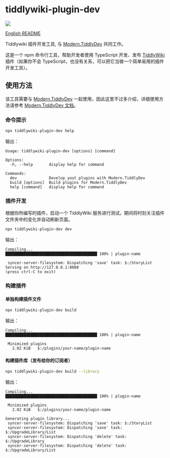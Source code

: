 # tiddlywiki-plugin-dev

[![](https://img.shields.io/badge/加入-太微_中文社区-blue)](https://github.com/tiddly-gittly)

[English README](https://github.com/tiddly-gittly/plugin-dev-cli/blob/main/README.md)

Tiddlywiki 插件开发工具, 与 [Modern.TiddlyDev](https://github.com/tiddly-gittly/Modern.TiddlyDev) 共同工作。

这是一个 npm 命令行工具，帮助开发者使用 TypeScript 开发、发布 [TiddlyWiki](https://tiddlywiki.com) 插件（如果你不会 TypeScript，也没有关系，可以把它当做一个简单易用的插件开发工具）。

## 使用方法

该工具需要与 [Modern.TiddlyDev](https://github.com/tiddly-gittly/Modern.TiddlyDev) 一起使用，因此这里不过多介绍，详细使用方法请参考 [Modern.TiddlyDev 文档](https://tiddly-gittly.github.io/Modern.TiddlyDev)。

### 命令提示

```bash
npx tiddlywiki-plugin-dev help
```

输出：

```
Usage: tiddlywiki-plugin-dev [options] [command]

Options:
  -h, --help       display help for command

Commands:
  dev              Develop yout plugins with Modern.TiddlyDev
  build [options]  Build plugins for Modern.TiddlyDev
  help [command]   display help for command
```

### 插件开发

根据你所编写的插件，启动一个 TiddlyWiki 服务进行测试。期间将时刻关注插件文件夹中的变化并自动刷新页面。

```bash
npx tiddlywiki-plugin-dev dev
```

输出：

```
Compiling...
████████████████████████████████████████ 100% | plugin-name

 syncer-server-filesystem: Dispatching 'save' task: $:/StoryList
Serving on http://127.0.0.1:8080
(press ctrl-C to exit)
```

### 构建插件

#### 单独构建插件文件

```bash
npx tiddlywiki-plugin-dev build
```

输出：

```
Compiling...
████████████████████████████████████████ 100% | plugin-name

 Minimized plugins
   2.02 KiB   $:/plugins/your-name/plugin-name
```

#### 构建插件库（发布给你的订阅者）

```bash
npx tiddlywiki-plugin-dev build --library
```

输出：

```
Compiling...
████████████████████████████████████████ 100% | plugin-name

 Minimized plugins
   2.02 KiB   $:/plugins/your-name/plugin-name

Generating plugin library...
 syncer-server-filesystem: Dispatching 'save' task: $:/StoryList
 syncer-server-filesystem: Dispatching 'save' task: $:/UpgradeLibrary/List
 syncer-server-filesystem: Dispatching 'delete' task: $:/UpgradeLibrary
 syncer-server-filesystem: Dispatching 'delete' task: $:/UpgradeLibrary/List
```
